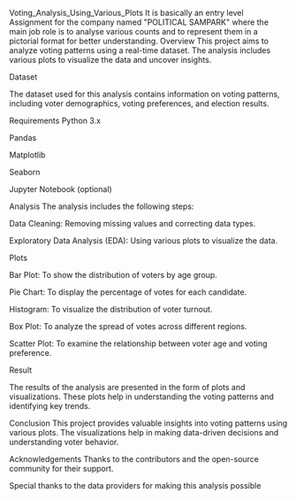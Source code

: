 Voting_Analysis_Using_Various_Plots
It is basically an entry level Assignment for the company named "POLITICAL SAMPARK" where the main job role is to analyse various counts and to represent them in a pictorial format for better understanding.
Overview
This project aims to analyze voting patterns using a real-time dataset. The analysis includes various plots to visualize the data and uncover insights.

Dataset

The dataset used for this analysis contains information on voting patterns, including voter demographics, voting preferences, and election results.

Requirements
Python 3.x

Pandas

Matplotlib

Seaborn

Jupyter Notebook (optional)

Analysis
The analysis includes the following steps:

Data Cleaning: Removing missing values and correcting data types.

Exploratory Data Analysis (EDA): Using various plots to visualize the data.

Plots

Bar Plot: To show the distribution of voters by age group.

Pie Chart: To display the percentage of votes for each candidate.

Histogram: To visualize the distribution of voter turnout.

Box Plot: To analyze the spread of votes across different regions.

Scatter Plot: To examine the relationship between voter age and voting preference.

Result

The results of the analysis are presented in the form of plots and visualizations. These plots help in understanding the voting patterns and identifying key trends.

Conclusion
This project provides valuable insights into voting patterns using various plots. The visualizations help in making data-driven decisions and understanding voter behavior.

Acknowledgements
Thanks to the contributors and the open-source community for their support.

Special thanks to the data providers for making this analysis possible
